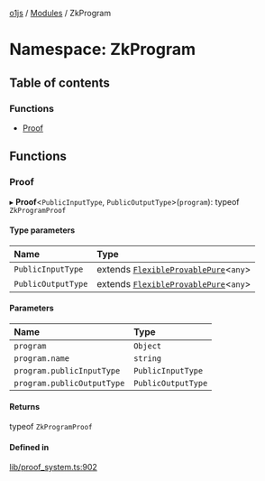 [o1js](../README.md) / [Modules](../modules.md) / ZkProgram

# Namespace: ZkProgram

## Table of contents

### Functions

- [Proof](ZkProgram.md#proof)

## Functions

### Proof

▸ **Proof**<`PublicInputType`, `PublicOutputType`\>(`program`): typeof `ZkProgramProof`

#### Type parameters

| Name | Type |
| :------ | :------ |
| `PublicInputType` | extends [`FlexibleProvablePure`](../modules.md#flexibleprovablepure)<`any`\> |
| `PublicOutputType` | extends [`FlexibleProvablePure`](../modules.md#flexibleprovablepure)<`any`\> |

#### Parameters

| Name | Type |
| :------ | :------ |
| `program` | `Object` |
| `program.name` | `string` |
| `program.publicInputType` | `PublicInputType` |
| `program.publicOutputType` | `PublicOutputType` |

#### Returns

typeof `ZkProgramProof`

#### Defined in

[lib/proof_system.ts:902](https://github.com/o1-labs/o1js/blob/56975fc/src/lib/proof_system.ts#L902)
